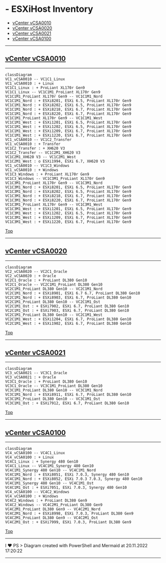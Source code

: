 #  - ESXiHost Inventory

 - [vCenter vCSA0010](#vcenter-vcsa0010)
 - [vCenter vCSA0020](#vcenter-vcsa0020)
 - [vCenter vCSA0021](#vcenter-vcsa0021)
 - [vCenter vCSA0100](#vcenter-vcsa0100)
---

## [vCenter vCSA0010](https://vCSA0010.my.company.ch/ui)

---

````mermaid
classDiagram
VC1_vCSA0010 -- VC1C1_Linux
VC1_vCSA0010 : + Linux
VC1C1_Linux : + ProLiant XL170r Gen9
VC1C1_Linux -- VC1C1M1_ProLiant XL170r Gen9
VC1C1M1_ProLiant XL170r Gen9 -- VC1C1M1_Nord
VC1C1M1_Nord : + ESXi8201, ESXi 6.5, ProLiant XL170r Gen9
VC1C1M1_Nord : + ESXi8202, ESXi 6.5, ProLiant XL170r Gen9
VC1C1M1_Nord : + ESXi8218, ESXi 6.7, ProLiant XL170r Gen9
VC1C1M1_Nord : + ESXi8220, ESXi 6.7, ProLiant XL170r Gen9
VC1C1M1_ProLiant XL170r Gen9 -- VC1C1M1_West
VC1C1M1_West : + ESXi1201, ESXi 6.5, ProLiant XL170r Gen9
VC1C1M1_West : + ESXi1202, ESXi 6.5, ProLiant XL170r Gen9
VC1C1M1_West : + ESXi1209, ESXi 6.7, ProLiant XL170r Gen9
VC1C1M1_West : + ESXi1220, ESXi 6.7, ProLiant XL170r Gen9
VC1_vCSA0010 -- VC1C2_Transfer
VC1_vCSA0010 : + Transfer
VC1C2_Transfer : + XH620 V3
VC1C2_Transfer -- VC1C2M1_XH620 V3
VC1C2M1_XH620 V3 -- VC1C2M1_West
VC1C2M1_West : o ESXi1994, ESXi 6.7, XH620 V3
VC1_vCSA0010 -- VC1C3_Windows
VC1_vCSA0010 : + Windows
VC1C3_Windows : + ProLiant XL170r Gen9
VC1C3_Windows -- VC1C3M1_ProLiant XL170r Gen9
VC1C3M1_ProLiant XL170r Gen9 -- VC1C3M1_Nord
VC1C3M1_Nord : + ESXi8201, ESXi 6.5, ProLiant XL170r Gen9
VC1C3M1_Nord : + ESXi8202, ESXi 6.5, ProLiant XL170r Gen9
VC1C3M1_Nord : + ESXi8218, ESXi 6.7, ProLiant XL170r Gen9
VC1C3M1_Nord : + ESXi8220, ESXi 6.7, ProLiant XL170r Gen9
VC1C3M1_ProLiant XL170r Gen9 -- VC1C3M1_West
VC1C3M1_West : + ESXi1201, ESXi 6.5, ProLiant XL170r Gen9
VC1C3M1_West : + ESXi1202, ESXi 6.5, ProLiant XL170r Gen9
VC1C3M1_West : + ESXi1209, ESXi 6.7, ProLiant XL170r Gen9
VC1C3M1_West : + ESXi1220, ESXi 6.7, ProLiant XL170r Gen9
````

[Top](#)

---

## [vCenter vCSA0020](https://vCSA0020.my.company.ch/ui)

---

````mermaid
classDiagram
VC2_vCSA0020 -- VC2C1_Oracle
VC2_vCSA0020 : + Oracle
VC2C1_Oracle : + ProLiant DL380 Gen10
VC2C1_Oracle -- VC2C1M1_ProLiant DL380 Gen10
VC2C1M1_ProLiant DL380 Gen10 -- VC2C1M1_Nord
VC2C1M1_Nord : + ESXi8901, ESXi 6.7 6.7, ProLiant DL380 Gen10
VC2C1M1_Nord : + ESXi8903, ESXi 6.7, ProLiant DL380 Gen10
VC2C1M1_ProLiant DL380 Gen10 -- VC2C1M1_Ost
VC2C1M1_Ost : + ESXi7902, ESXi 6.7, ProLiant DL380 Gen10
VC2C1M1_Ost : + ESXi7903, ESXi 6.7, ProLiant DL380 Gen10
VC2C1M1_ProLiant DL380 Gen10 -- VC2C1M1_West
VC2C1M1_West : + ESXi1204, ESXi 6.7, ProLiant DL380 Gen10
VC2C1M1_West : + ESXi1902, ESXi 6.7, ProLiant DL380 Gen10
````

[Top](#)

---

## [vCenter vCSA0021](https://vCSA0021.my.company.ch/ui)

---

````mermaid
classDiagram
VC3_vCSA0021 -- VC3C1_Oracle
VC3_vCSA0021 : + Oracle
VC3C1_Oracle : + ProLiant DL380 Gen10
VC3C1_Oracle -- VC3C1M1_ProLiant DL380 Gen10
VC3C1M1_ProLiant DL380 Gen10 -- VC3C1M1_Nord
VC3C1M1_Nord : + ESXi8911, ESXi 6.7, ProLiant DL380 Gen10
VC3C1M1_ProLiant DL380 Gen10 -- VC3C1M1_Ost
VC3C1M1_Ost : + ESXi7912, ESXi 6.7, ProLiant DL380 Gen10
````

[Top](#)

---

## [vCenter vCSA0100](https://vCSA0100.my.company.ch/ui)

---

````mermaid
classDiagram
VC4_vCSA0100 -- VC4C1_Linux
VC4_vCSA0100 : + Linux
VC4C1_Linux : + Synergy 480 Gen10
VC4C1_Linux -- VC4C1M1_Synergy 480 Gen10
VC4C1M1_Synergy 480 Gen10 -- VC4C1M1_Nord
VC4C1M1_Nord : + ESXi8051, ESXi 7.0.3, Synergy 480 Gen10
VC4C1M1_Nord : + ESXi8052, ESXi 7.0.3 7.0.3, Synergy 480 Gen10
VC4C1M1_Synergy 480 Gen10 -- VC4C1M1_Ost
VC4C1M1_Ost : + ESXi7051, ESXi 7.0.3, Synergy 480 Gen10
VC4_vCSA0100 -- VC4C2_Windows
VC4_vCSA0100 : + Windows
VC4C2_Windows : + ProLiant DL380 Gen9
VC4C2_Windows -- VC4C2M1_ProLiant DL380 Gen9
VC4C2M1_ProLiant DL380 Gen9 -- VC4C2M1_Nord
VC4C2M1_Nord : + ESXi8998, ESXi 7.0.3, ProLiant DL380 Gen9
VC4C2M1_ProLiant DL380 Gen9 -- VC4C2M1_Ost
VC4C2M1_Ost : + ESXi7999, ESXi 7.0.3, ProLiant DL380 Gen9
````

[Top](#)

---

I ♥ PS > Diagram created with PowerShell and Mermaid at 20.11.2022 17:20:22

---
